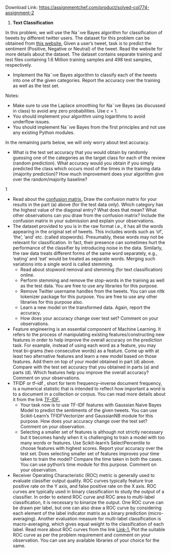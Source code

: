 Download Link: https://assignmentchef.com/product/solved-col774-assignment-2
<br>
<ol>

 <li><strong> Text Classification</strong></li>

</ol>

In this problem, we will use the Na¨ıve Bayes algorithm for classification of tweets by different twitter users. The dataset for this problem can be obtained from <a href="http://help.sentiment140.com/for-students">this website</a><a href="http://help.sentiment140.com/for-students">.</a> Given a user’s tweet, task is to predict the sentiment (Positive, Negative or Neutral) of the tweet. Read the website for more details about the dataset. The dataset contains separate training and test files containing 1.6 Million training samples and 498 test samples, respectively.

<ul>

 <li><strong> </strong>Implement the Na¨ıve Bayes algorithm to classify each of the tweets into one of the given categories. Report the accuracy over the training as well as the test set.</li>

</ul>

Notes:

<ul>

 <li>Make sure to use the Laplace smoothing for Na¨ıve Bayes (as discussed in class) to avoid any zero probabilities. Use <em>c </em>= 1.</li>

 <li>You should implement your algorithm using logarithms to avoid underflow issues.</li>

 <li>You should implement Na¨ıve Bayes from the first principles and not use any existing Python modules.</li>

</ul>

In the remaining parts below, we will only worry about test accuracy.

<ul>

 <li><strong> </strong>What is the test set accuracy that you would obtain by randomly guessing one of the categories as the target class for each of the review (random prediction). What accuracy would you obtain if you simply predicted the class which occurs most of the times in the training data (majority prediction)? How much improvement does your algorithm give over the random/majority baseline?</li>

</ul>

1

<ul>

 <li><strong> </strong>Read about the <a href="https://en.wikipedia.org/wiki/Confusion_matrix">confusion matrix</a><a href="https://en.wikipedia.org/wiki/Confusion_matrix">.</a> Draw the confusion matrix for your results in the part (a) above (for the test data only). Which category has the highest value of the diagonal entry? What does that mean? What other observations can you draw from the confusion matrix? Include the confusion matrix in your submission and explain your observations.</li>

 <li><strong> </strong>The dataset provided to you is in the raw format i.e., it has all the words appearing in the original set of tweets. This includes words such as ‘of’, ‘the’, ‘and’ etc. (called stopwords). Presumably, these words may not be relevant for classification. In fact, their presence can sometimes hurt the performance of the classifier by introducing noise in the data. Similarly, the raw data treats different forms of the same word separately, e.g., ‘eating’ and ‘eat’ would be treated as separate words. Merging such variations into a single word is called stemming.

  <ul>

   <li>Read about stopword removal and stemming (for text classification) online.</li>

   <li>Perform stemming and remove the stop-words in the training as well as the test data. You are free to use any libraries for this purpose.</li>

   <li>Remove Twitter username handles from the tweets. You can use nltk tokenizer package for this purpose. You are free to use any other libraries for this purpose also.</li>

   <li>Learn a new model on the transformed data. Again, report the accuracy.</li>

   <li>How does your accuracy change over test set? Comment on your observations.</li>

  </ul></li>

 <li><strong> </strong>Feature engineering is an essential component of Machine Learning. It refers to the process of manipulating existing features/constructing new features in order to help improve the overall accuracy on the prediction task. For example, instead of using each word as a feature, you may treat bi-grams (two consecutive words) as a feature. Come up with at least two alternative features and learn a new model based on those features. Add them on top of your model obtained in part (d) above. Compare with the test set accuracy that you obtained in parts (a) and parts (d). Which features help you improve the overall accuracy? Comment on your observations.</li>

 <li>TFIDF or tf–idf , short for term frequency–inverse document frequency, is a numerical statistic that is intended to reflect how important a word is to a document in a collection or corpus. You can read more details about it from the link <a href="https://en.wikipedia.org/wiki/Tf%E2%80%93idf">TF-IDF</a><a href="https://en.wikipedia.org/wiki/Tf%E2%80%93idf">.</a>

  <ul>

   <li>Your task now is to use TF-IDF features with Gaussian Naive Bayes Model to predict the sentiments of the given tweets. You can use Scikit-Learn’s TFIDFVectorizer and GaussianNB module for this purpose. How does your accuracy change over the test set? Comment on your observation.</li>

   <li>Selecting a smaller set of features is although not strictly necessary but it becomes handy when it is challenging to train a model with too many words or features. Use Scikit-learn’s SelectPercentile to choose features with highest scores. Report your accuracy over the test set. Does selecting smaller set of features improves your time taken to train the model? Compare the time taken in both the cases. You can use python’s time module for this purpose. Comment on your observation.</li>

  </ul></li>

 <li><strong> </strong>Receiver Operating Characteristic (ROC) metric is generally used to evaluate classifier output quality. ROC curves typically feature true positive rate on the Y axis, and false positive rate on the X axis. ROC curves are typically used in binary classification to study the output of a classifier. In order to extend ROC curve and ROC area to multi-label classification, it is necessary to binarize the output. One ROC curve can be drawn per label, but one can also draw a ROC curve by considering each element of the label indicator matrix as a binary prediction (micro-averaging). Another evaluation measure for multi-label classification is macro-averaging, which gives equal weight to the classification of each label. Read more about ROC curves from the link <a href="https://developers.google.com/machine-learning/crash-course/classification/roc-and-auc">Link-1</a><a href="https://developers.google.com/machine-learning/crash-course/classification/roc-and-auc">.</a> Plot the suitable ROC curve as per the problem requirement and comment on your observation. You can use any available libraries of your choice for the same.</li>

</ul>
